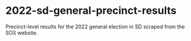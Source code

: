 # 2022-sd-general-precinct-results
Precinct-level results for the 2022 general election in SD scraped from the SOS website.
